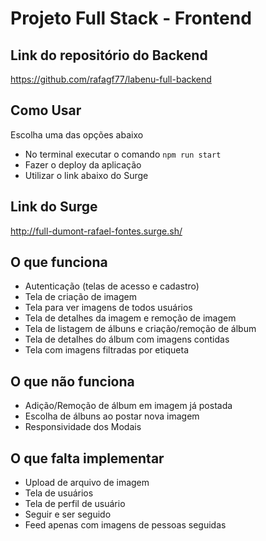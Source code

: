 # Projeto Full Stack - Frontend

## Link do repositório do Backend
https://github.com/rafagf77/labenu-full-backend

## Como Usar
Escolha uma das opções abaixo
- No terminal executar o comando `npm run start`
- Fazer o deploy da aplicação
- Utilizar o link abaixo do Surge

## Link do Surge
http://full-dumont-rafael-fontes.surge.sh/

## O que funciona
- Autenticação (telas de acesso e cadastro)
- Tela de criação de imagem
- Tela para ver imagens de todos usuários
- Tela de detalhes da imagem e remoção de imagem
- Tela de listagem de álbuns e criação/remoção de álbum
- Tela de detalhes do álbum com imagens contidas
- Tela com imagens filtradas por etiqueta

## O que não funciona
- Adição/Remoção de álbum em imagem já postada
- Escolha de álbuns ao postar nova imagem
- Responsividade dos Modais

## O que falta implementar
- Upload de arquivo de imagem
- Tela de usuários
- Tela de perfil de usuário
- Seguir e ser seguido
- Feed apenas com imagens de pessoas seguidas
